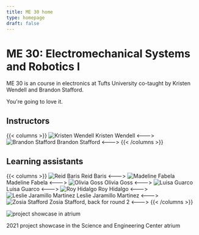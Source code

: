 ```yaml
---
title: ME 30 home
type: homepage
draft: false
---
```


# ME 30: Electromechanical Systems and Robotics I

ME 30 is an course in electronics at Tufts University co-taught by Kristen Wendell and Brandon Stafford.

You're going to love it.

## Instructors

{{< columns >}}
![Kristen Wendell](/img/kristen-wendell.jpg)
Kristen Wendell
<--->
![Brandon Stafford](/img/brandon-stafford.jpg)
Brandon Stafford
<--->
{{< /columns >}}

## Learning assistants

{{< columns >}}
![Reid Baris](/img/reid-baris.jpg)
Reid Baris
<--->
![Madeline Fabela](/img/madeline-fabela.jpg)
Madeline Fabela
<--->
![Olivia Goss](/img/olivia-goss.jpg)
Olivia Goss
<--->
![Luisa Guarco](/img/luisa-guarco.jpg)
Luisa Guarco
<--->
![Roy Hidalgo](/img/roy-hidalgo.jpg)
Roy Hidalgo
<--->
![Leslie Jaramillo Martinez](/img/leslie-jaramillo-martinez.jpg)
Leslie Jaramillo Martinez
<--->
![Zosia Stafford](/img/zosia-stafford.jpg)
Zosia Stafford, back for round 2
<--->
{{< /columns >}}



![project showcase in atrium](/img/atrium-project-showcase-2021-11-16.jpg)

2021 project showcase in the Science and Engineering Center atrium
